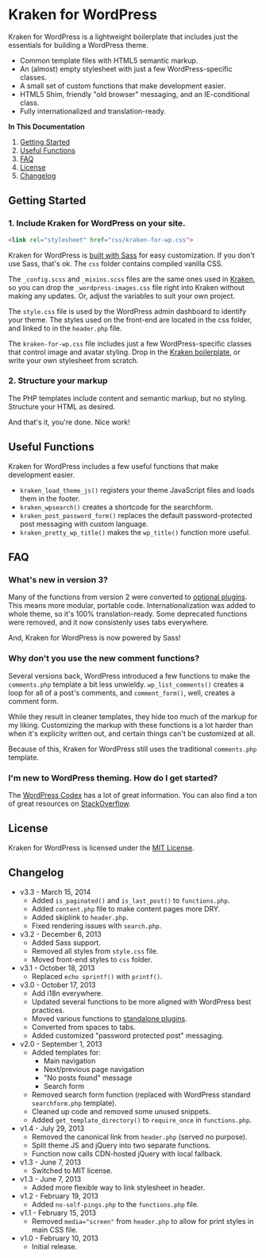 # Kraken for WordPress

Kraken for WordPress is a lightweight boilerplate that includes just the essentials for building a WordPress theme.

* Common template files with HTML5 semantic markup.
* An (almost) empty stylesheet with just a few WordPress-specific classes.
* A small set of custom functions that make development easier.
* HTML5 Shim, friendly "old browser" messaging, and an IE-conditional class.
* Fully internationalized and translation-ready.


**In This Documentation**

1. [Getting Started](#getting-started)
2. [Useful Functions](#useful-functions)
3. [FAQ](#faq)
4. [License](#license)
5. [Changelog](#changelog)



## Getting Started

### 1. Include Kraken for WordPress on your site.

```html
<link rel="stylesheet" href="css/kraken-for-wp.css">
```

Kraken for WordPress is [built with Sass](http://sass-lang.com/) for easy customization. If you don't use Sass, that's ok. The `css` folder contains compiled vanilla CSS.

The `_config.scss` and `_mixins.scss` files are the same ones used in [Kraken](http://cferdinandi.github.io/kraken/), so you can drop the `_wordpress-images.css` file right into Kraken without making any updates. Or, adjust the variables to suit your own project.

The `style.css` file is used by the WordPress admin dashboard to identify your theme. The styles used on the front-end are located in the css folder, and linked to in the `header.php` file.

The `kraken-for-wp.css` file includes just a few WordPress-specific classes that control image and avatar styling. Drop in the [Kraken boilerplate](http://cferdinandi.github.io/kraken/), or write your own stylesheet from scratch.

### 2. Structure your markup

The PHP templates include content and semantic markup, but no styling. Structure your HTML as desired.

And that's it, you're done. Nice work!



## Useful Functions

Kraken for WordPress includes a few useful functions that make development easier.

* `kraken_load_theme_js()` registers your theme JavaScript files and loads them in the footer.
* `kraken_wpsearch()` creates a shortcode for the searchform.
* `kraken_post_password_form()` replaces the default password-protected post messaging with custom language.
* `kraken_pretty_wp_title()` makes the `wp_title()` function more useful.



## FAQ

### What's new in version 3?

Many of the functions from version 2 were converted to [optional plugins](http://cferdinandi.github.io/kraken/addons.html). This means more modular, portable code. Internationalization was added to whole theme, so it's 100% translation-ready. Some deprecated functions were removed, and it now consistenly uses tabs everywhere.

And, Kraken for WordPress is now powered by Sass!

### Why don't you use the new comment functions?

Several versions back, WordPress introduced a few functions to make the `comments.php` template a bit less unwieldy. `wp_list_comments()` creates a loop for all of a post's comments, and `comment_form()`, well, creates a comment form.

While they result in cleaner templates, they hide too much of the markup for my liking. Customizing the markup with these functions is a lot harder than when it's explicity written out, and certain things can't be customized at all.

Because of this, Kraken for WordPress still uses the traditional `comments.php` template.

### I'm new to WordPress theming. How do I get started?

The [WordPress Codex](http://codex.wordpress.org/Theme_Development) has a lot of great information. You can also find a ton of great resources on [StackOverflow](http://stackoverflow.com/).



## License

Kraken for WordPress is licensed under the [MIT License](http://gomakethings.com/mit/).



## Changelog

* v3.3 - March 15, 2014
	* Added `is_paginated()` and `is_last_post()` to `functions.php`.
	* Added `content.php` file to make content pages more DRY.
	* Added skiplink to `header.php`.
	* Fixed rendering issues with `search.php`.
* v3.2 - December 6, 2013
	* Added Sass support.
	* Removed all styles from `style.css` file.
	* Moved front-end styles to `css` folder.
* v3.1 - October 18, 2013
	* Replaced `echo sprintf()` with `printf()`.
* v3.0 - October 17, 2013
	* Add i18n everywhere.
	* Updated several functions to be more aligned with WordPress best practices.
	* Moved various functions to [standalone plugins](http://cferdinandi.github.io/kraken/addons.html).
	* Converted from spaces to tabs.
	* Added customized "password protected post" messaging.
* v2.0 - September 1, 2013
	* Added templates for:
		* Main navigation
		* Next/previous page navigation
		* "No posts found" message
		* Search form
	* Removed search form function (replaced with WordPress standard `searchform.php` template).
	* Cleaned up  code and removed some unused snippets.
	* Added `get_template_directory()` to `require_once` in `functions.php`.
* v1.4 - July 29, 2013
	* Removed the canonical link from `header.php` (served no purpose).
	* Split theme JS and jQuery into two separate functions.
	* Function now calls CDN-hosted jQuery with local fallback.
* v1.3 - June 7, 2013
	* Switched to MIT license.
* v1.3 - June 7, 2013
	* Added more flexible way to link stylesheet in header.
* v1.2 - February 19, 2013
	* Added `no-self-pings.php` to the `functions.php` file.
* v1.1 - February 15, 2013
	* Removed `media="screen"` from `header.php` to allow for print styles in main CSS file.
* v1.0 - February 10, 2013
	* Initial release.